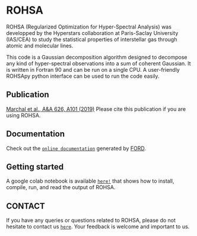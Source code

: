 # ROHSA

ROHSA (Regularized Optimization for Hyper-Spectral Analysis) was developped by the Hyperstars collaboration at Paris-Saclay University (IAS/CEA) to study the statistical properties of interstellar gas through atomic and molecular lines.

This code is a Gaussian decomposition algorithm designed to decompose any kind of hyper-spectral observations into a sum of coherent Gaussian. It is written in Fortran 90 and can be run on a single CPU. A user-friendly ROHSApy python interface can be used to run the code easily.

## Publication
[Marchal et al., A&A 626, A101 (2019)](https://ui.adsabs.harvard.edu/abs/2019A%26A...626A.101M/abstract)
Please cite this publication if you are using ROHSA. 

## Documentation
Check out the [`online documentation`](https://antoinemarchal.github.io/ROHSA/index.html) generated by [FORD](https://github.com/cmacmackin/ford).

## Getting started
A google colab notebook is available [`here!`](https://github.com/antoinemarchal/ROHSA/blob/master/ROHSApy.ipynb) that shows how to install, compile, run, and read the output of ROHSA. 

## CONTACT 
If you have any queries or questions related to ROHSA, please do not hesitate to contact us [`here`](amarchal@cita.utoronto.ca). Your feedback is welcome and important to us. 



